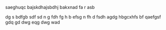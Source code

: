 saeghuqc bajskdhajsbdhj bakxnad
fa
r
asb


dg
s
bdfgb
sdf
sd
n g
fdh
fg h
b efsg n
fh d
fsdh agdg
hbgcxhfs bf
qaefgsf  gdq
gd 
dwg
eqg 
dwg
wad
